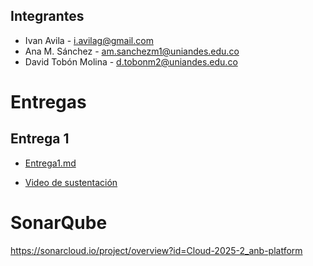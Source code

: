 ## Integrantes
* Ivan Avila - i.avilag@gmail.com
* Ana M. Sánchez - am.sanchezm1@uniandes.edu.co
* David Tobón Molina - d.tobonm2@uniandes.edu.co

# Entregas

## Entrega 1

* [Entrega1.md](docs/Entrega_1/Entrega1.md)

* [Video de sustentación](sustentacion/Entrega1/SustentacionEntrega1.md)


# SonarQube
https://sonarcloud.io/project/overview?id=Cloud-2025-2_anb-platform
